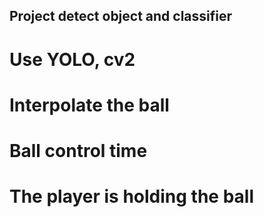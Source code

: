 ## Project detect object and classifier 
# Use YOLO, cv2
# Interpolate the ball 
# Ball control time
# The player is holding the ball
